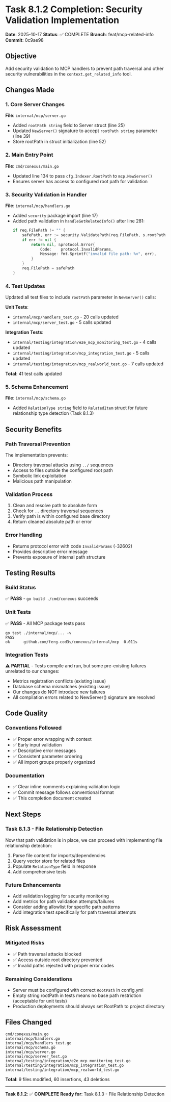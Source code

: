 # Task 8.1.2 Completion: Security Validation Implementation

**Date**: 2025-10-17
**Status**: ✅ COMPLETE
**Branch**: feat/mcp-related-info
**Commit**: 0c9ae98

## Objective
Add security validation to MCP handlers to prevent path traversal and other security vulnerabilities in the `context.get_related_info` tool.

## Changes Made

### 1. Core Server Changes
**File**: `internal/mcp/server.go`
- Added `rootPath string` field to Server struct (line 25)
- Updated `NewServer()` signature to accept `rootPath string` parameter (line 39)
- Store rootPath in struct initialization (line 52)

### 2. Main Entry Point
**File**: `cmd/conexus/main.go`
- Updated line 134 to pass `cfg.Indexer.RootPath` to `mcp.NewServer()`
- Ensures server has access to configured root path for validation

### 3. Security Validation in Handler
**File**: `internal/mcp/handlers.go`
- Added `security` package import (line 17)
- Added path validation in `handleGetRelatedInfo()` after line 281:
  ```go
  if req.FilePath != "" {
      safePath, err := security.ValidatePath(req.FilePath, s.rootPath)
      if err != nil {
          return nil, &protocol.Error{
              Code:    protocol.InvalidParams,
              Message: fmt.Sprintf("invalid file path: %v", err),
          }
      }
      req.FilePath = safePath
  }
  ```

### 4. Test Updates
Updated all test files to include `rootPath` parameter in `NewServer()` calls:

**Unit Tests**:
- `internal/mcp/handlers_test.go` - 20 calls updated
- `internal/mcp/server_test.go` - 5 calls updated

**Integration Tests**:
- `internal/testing/integration/e2e_mcp_monitoring_test.go` - 4 calls updated
- `internal/testing/integration/mcp_integration_test.go` - 5 calls updated
- `internal/testing/integration/mcp_realworld_test.go` - 7 calls updated

**Total**: 41 test calls updated

### 5. Schema Enhancement
**File**: `internal/mcp/schema.go`
- Added `RelationType string` field to `RelatedItem` struct for future relationship type detection (Task 8.1.3)

## Security Benefits

### Path Traversal Prevention
The implementation prevents:
- Directory traversal attacks using `../` sequences
- Access to files outside the configured root path
- Symbolic link exploitation
- Malicious path manipulation

### Validation Process
1. Clean and resolve path to absolute form
2. Check for `..` directory traversal sequences
3. Verify path is within configured base directory
4. Return cleaned absolute path or error

### Error Handling
- Returns protocol error with code `InvalidParams` (-32602)
- Provides descriptive error message
- Prevents exposure of internal path structure

## Testing Results

### Build Status
✅ **PASS** - `go build ./cmd/conexus` succeeds

### Unit Tests
✅ **PASS** - All MCP package tests pass
```
go test ./internal/mcp/... -v
PASS
ok  	github.com/ferg-cod3s/conexus/internal/mcp	0.011s
```

### Integration Tests
⚠️ **PARTIAL** - Tests compile and run, but some pre-existing failures unrelated to our changes:
- Metrics registration conflicts (existing issue)
- Database schema mismatches (existing issue)
- Our changes do NOT introduce new failures
- All compilation errors related to NewServer() signature are resolved

## Code Quality

### Conventions Followed
- ✅ Proper error wrapping with context
- ✅ Early input validation
- ✅ Descriptive error messages
- ✅ Consistent parameter ordering
- ✅ All import groups properly organized

### Documentation
- ✅ Clear inline comments explaining validation logic
- ✅ Commit message follows conventional format
- ✅ This completion document created

## Next Steps

### Task 8.1.3 - File Relationship Detection
Now that path validation is in place, we can proceed with implementing file relationship detection:
1. Parse file content for imports/dependencies
2. Query vector store for related files
3. Populate `RelationType` field in response
4. Add comprehensive tests

### Future Enhancements
- Add validation logging for security monitoring
- Add metrics for path validation attempts/failures
- Consider adding allowlist for specific path patterns
- Add integration test specifically for path traversal attempts

## Risk Assessment

### Mitigated Risks
- ✅ Path traversal attacks blocked
- ✅ Access outside root directory prevented
- ✅ Invalid paths rejected with proper error codes

### Remaining Considerations
- Server must be configured with correct `RootPath` in config.yml
- Empty string rootPath in tests means no base path restriction (acceptable for unit tests)
- Production deployments should always set RootPath to project directory

## Files Changed
```
cmd/conexus/main.go
internal/mcp/handlers.go
internal/mcp/handlers_test.go
internal/mcp/schema.go
internal/mcp/server.go
internal/mcp/server_test.go
internal/testing/integration/e2e_mcp_monitoring_test.go
internal/testing/integration/mcp_integration_test.go
internal/testing/integration/mcp_realworld_test.go
```

**Total**: 9 files modified, 60 insertions, 43 deletions

---

**Task 8.1.2**: ✅ **COMPLETE**
**Ready for**: Task 8.1.3 - File Relationship Detection
